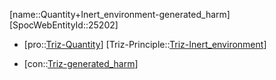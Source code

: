 ﻿---
type: TrizContradiction
aliases:
- Quantity+Inert_environment-generated_harm
license: CC BY-SA 4.0
copyright: https://github.com/SpocWeb
IsDeleted: false
IsReadOnly: false
Confidential: public
tags: 
- Triz/Contradiction
---
[name::Quantity+Inert_environment-generated_harm]
[SpocWebEntityId::25202]
+ [pro::[Triz-Quantity](tech/Triz/Parameter/Triz-Quantity.md)]
[Triz-Principle::[Triz-Inert_environment](tech/Triz/Principle/Triz-Inert_environment.md)]
- [con::[Triz-generated_harm](tech/Triz/Parameter/Triz-generated_harm.md)]

